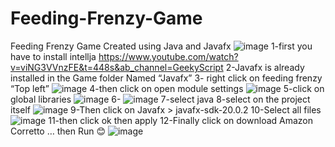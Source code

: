 # Feeding-Frenzy-Game
Feeding Frenzy Game Created using Java and Javafx
![image](https://github.com/1MostafaAyman1/Feeding-Frenzy-Game/assets/80271742/7707f8d2-0708-4ae6-8ba9-d32ff5414602)
1-first you have to install intellja 
https://www.youtube.com/watch?v=viNG3VVnzFE&t=448s&ab_channel=GeekyScript
2-Javafx is already installed in the Game folder Named “Javafx”
3- right click on feeding frenzy “Top left” 
![image](https://github.com/1MostafaAyman1/Feeding-Frenzy-Game/assets/80271742/fdb0a799-b9f4-485f-b8fc-75baf9dae378)
4-then click on open module settings
![image](https://github.com/1MostafaAyman1/Feeding-Frenzy-Game/assets/80271742/7fb213f7-64cd-4232-b78b-856a76cbf564)
5-click on global libraries
![image](https://github.com/1MostafaAyman1/Feeding-Frenzy-Game/assets/80271742/d5ce367f-4582-4284-b100-acef5dccab4b)
6-
![image](https://github.com/1MostafaAyman1/Feeding-Frenzy-Game/assets/80271742/8e9116b7-4ab6-400d-a47e-c384470dd746)
7-select java 
8-select on the project itself 
![image](https://github.com/1MostafaAyman1/Feeding-Frenzy-Game/assets/80271742/8e7ee284-f000-4752-9cb1-3446508aee3e)
9-Then click on Javafx >  javafx-sdk-20.0.2 
10-Select all files
![image](https://github.com/1MostafaAyman1/Feeding-Frenzy-Game/assets/80271742/4f3f9bee-c8cb-4eb9-b7ff-31bad8cf9373)
11-then click ok then apply
12-Finally click on download Amazon Corretto … then Run 😊
![image](https://github.com/1MostafaAyman1/Feeding-Frenzy-Game/assets/80271742/2a5f51c9-7800-4fe2-ba35-ff4f18837d19)













